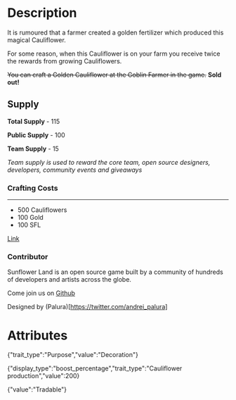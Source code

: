 # Description

It is rumoured that a farmer created a golden fertilizer which produced this magical Cauliflower.

For some reason, when this Cauliflower is on your farm you receive twice the rewards from growing Cauliflowers.

~~You can craft a Golden Cauliflower at the Goblin Farmer in the game.~~ **Sold out!**

## Supply

**Total Supply** - 115

**Public Supply** - 100

**Team Supply** - 15

_Team supply is used to reward the core team, open source designers, developers, community events and giveaways_

### Crafting Costs

---

- 500 Cauliflowers
- 100 Gold
- 100 SFL

[Link](https://docs.sunflower-land.com/player-guides/rare-and-limited-items#boosts)

### Contributor

Sunflower Land is an open source game built by a community of hundreds of developers and artists across the globe.

Come join us on [Github](https://github.com/sunflower-land/sunflower-land)

Designed by (Palura)[https://twitter.com/andrei_palura]

# Attributes

{"trait_type":"Purpose","value":"Decoration"}

{"display_type":"boost_percentage","trait_type":"Cauliflower production","value":200}

{"value":"Tradable"}
